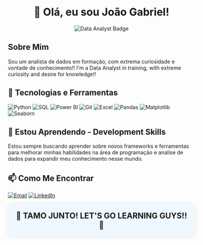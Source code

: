 <h1 align="center">👋 Olá, eu sou João Gabriel!</h1>

<p align="center">
  <img src="https://img.shields.io/badge/Data%20Analyst-blue?style=for-the-badge" alt="Data Analyst Badge"/>
</p>


<h2>Sobre Mim</h2>
<p>
 Sou um analista de dados em formação, com extrema curiosidade e vontade de conhecimento!!
 I'm a Data Analyst in training, with extreme curiosity and desire for knowledge!!
</p>

<h2>🔧 Tecnologias e Ferramentas</h2>
<p>
  <img src="https://img.shields.io/badge/Python-3776AB?style=for-the-badge&logo=python&logoColor=white" alt="Python"/>
  <img src="https://img.shields.io/badge/SQL-4479A1?style=for-the-badge&logo=postgresql&logoColor=white" alt="SQL"/>
  <img src="https://img.shields.io/badge/Power%20BI-F2C811?style=for-the-badge&logo=powerbi&logoColor=black" alt="Power BI"/>
  <img src="https://img.shields.io/badge/Git-F05032?style=for-the-badge&logo=git&logoColor=white" alt="Git"/>
  <img src="https://img.shields.io/badge/Excel-217346?style=for-the-badge&logo=microsoft-excel&logoColor=white" alt="Excel"/>
  <img src="https://img.shields.io/badge/Pandas-150458?style=for-the-badge&logo=pandas&logoColor=white" alt="Pandas"/>
  <img src="https://img.shields.io/badge/Matplotlib-11557c?style=for-the-badge" alt="Matplotlib"/>
  <img src="https://img.shields.io/badge/Seaborn-1f77b4?style=for-the-badge" alt="Seaborn"/>
</p>

<h2>🌱 Estou Aprendendo - Development Skills</h2>
<p>
  Estou sempre buscando aprender sobre novos frameworks e ferramentas para melhorar minhas habilidades na área de programação e analise de dados para expandir meu conhecimento nesse mundo.
</p>

<h2>📫 Como Me Encontrar</h2>
<p>
  <a href="j.s.gabriel@outlook.com"><img src="https://img.shields.io/badge/Email-D14836?style=for-the-badge&logo=gmail&logoColor=white" alt="Email"/></a>
  <a href="https://www.linkedin.com/in/jo%C3%A3o-gabriel-s-pinheiro-ti202126/"><img src="https://img.shields.io/badge/LinkedIn-0077B5?style=for-the-badge&logo=linkedin&logoColor=white" alt="LinkedIn"/></a>
</p>

<div align="center" style="background-color: #f0f8ff; padding: 20px; border-radius: 15px; box-shadow: 0 0 10px rgba(0, 0, 0, 0.1); font-size: 1.5em; font-weight: bold;">
  🌟 TAMO JUNTO! LET'S GO LEARNING GUYS!! 🚀
</div>
